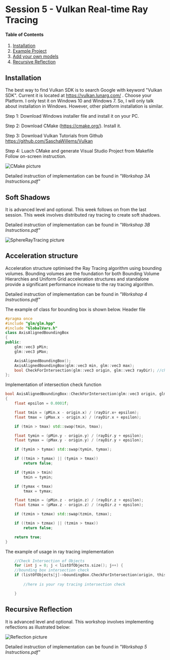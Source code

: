 # Session 5 - Vulkan Real-time Ray Tracing 

#### Table of Contents
1. [Installation](https://github.coventry.ac.uk/ac7020/322COM_TeachingMaterial/blob/master/Session%205#Installation)
2. [Example Project](https://github.coventry.ac.uk/ac7020/322COM_TeachingMaterial/blob/master/Session%205#Example-Project)
3. [Add your own models](https://github.coventry.ac.uk/ac7020/322COM_TeachingMaterial/blob/master/Session%205#Acceleration-structure)
4. [Recursive Reflection](https://github.coventry.ac.uk/ac7020/322COM_TeachingMaterial/blob/master/Session%205#Recursive-Reflection)

## Installation

The best way to find Vulkan SDK is to search Google with keyword "Vulkan SDK". Current it is located at
https://vulkan.lunarg.com/ . Choose your Platform. I only test it on Windows 10 and Windows 7. 
So, I will only talk about installation in Windows. However, other platform installation is similar. 

Step 1: Download Windows installer file and install it on your PC.

Step 2: Download CMake (https://cmake.org/). Install it.

Step 3: Download Vulkan Tutorials from Github https://github.com/SaschaWillems/Vulkan 

Step 4: Luach CMake and generate Visual Studio Project from Makefile
Follow on-screen instruction.

![CMake picture](https://github.coventry.ac.uk/ac7020/322COM_TeachingMaterial/blob/master/Session%2054/Readme%20Pictures/CMake.jpg)

Detailed instruction of implementation can be found in _"Workshop 3A Instructions.pdf"_
 
## Soft Shadows

It is advanced level and optional. 
This week follows on from the last session. This week involves distributed ray tracing to create soft shadows.

Detailed instruction of implementation can be found in _"Workshop 3B Instructions.pdf"_

![SphereRayTracing picture](https://github.coventry.ac.uk/ac7020/322COM_TeachingMaterial/blob/master/Session%204/Readme%20Pictures/Shadows.jpg)

## Acceleration structure

Acceleration structure optimised the Ray Tracing algorithm using bounding volumes. Bounding volumes are
the foundation for both Bounding Volume Hierarchies and Uniform Grid acceleration structures and
standalone provide a significant performance increase to the ray tracing algorithm.

Detailed instruction of implementation can be found in _"Workshop 4 Instructions.pdf"_

The example of class for bounding box is shown below.
Header file

```C++
#pragma once
#include "glm/glm.hpp"
#include "GlobalVars.h"
class AxisAlignedBoundingBox
{
public:
	glm::vec3 pMin;
	glm::vec3 pMax;

	AxisAlignedBoundingBox();
	AxisAlignedBoundingBox(glm::vec3 min, glm::vec3 max);
	bool CheckForIntersection(glm::vec3 origin, glm::vec3 rayDir); //check intersection with bouding box
};
```

Implementation of intersection check function
```C++
bool AxisAlignedBoundingBox::CheckForIntersection(glm::vec3 origin, glm::vec3 rayDir)
{
	float epsilon = 0.0001f;

	float tmin = (pMin.x - origin.x) / (rayDir.x+ epsilon);
	float tmax = (pMax.x - origin.x) / (rayDir.x + epsilon);

	if (tmin > tmax) std::swap(tmin, tmax);

	float tymin = (pMin.y - origin.y) / (rayDir.y + epsilon);
	float tymax = (pMax.y - origin.y) / (rayDir.y + epsilon);

	if (tymin > tymax) std::swap(tymin, tymax);

	if ((tmin > tymax) || (tymin > tmax))
		return false;

	if (tymin > tmin)
		tmin = tymin;

	if (tymax < tmax)
		tmax = tymax;

	float tzmin = (pMin.z - origin.z) / (rayDir.z + epsilon);
	float tzmax = (pMax.z - origin.z) / (rayDir.z + epsilon);

	if (tzmin > tzmax) std::swap(tzmin, tzmax);

	if ((tmin > tzmax) || (tzmin > tmax))
		return false;

	return true;
}
```

The example of usage in ray tracing implementation
```C++
    //Check Intersection of Objects
	for (int j = 0; j < listOfObjects.size(); j++) {
	//bounding box intersection check
	if (listOfObjects[j]->boundingBox.CheckForIntersection(origin, thisPixelRayDir)) {
		
		//here is your ray tracing intersection check

	}
```

## Recursive Reflection

It is advanced level and optional. 
This workshop involves implementing reflections as illustrated below:

![Reflection picture](https://github.coventry.ac.uk/ac7020/322COM_TeachingMaterial/blob/master/Session%204/Readme%20Pictures/Reflection.jpg)

Detailed instruction of implementation can be found in _"Workshop 5 Instructions.pdf"_